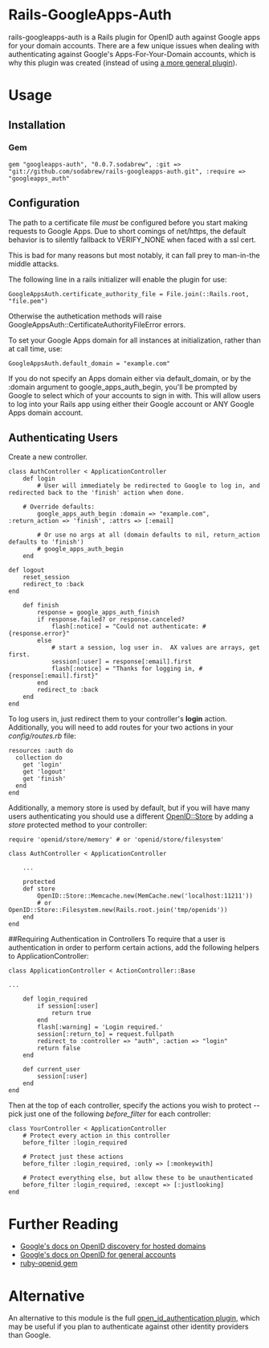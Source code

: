 # Rails-GoogleApps-Auth
rails-googleapps-auth is a Rails plugin for OpenID auth against Google apps for your domain accounts.  There are a few unique issues
when dealing with authenticating against Google's Apps-For-Your-Domain accounts, which is why this plugin was created (instead of using
[a more general plugin](https://github.com/rails/open_id_authentication)).

# Usage
## Installation

### Gem

    gem "googleapps-auth", "0.0.7.sodabrew", :git => "git://github.com/sodabrew/rails-googleapps-auth.git", :require => "googleapps_auth"

## Configuration
The path to a certificate file _must_ be configured before you start making requests to Google Apps. Due to
short comings of net/https, the default behavior is to silently fallback to VERIFY_NONE when faced with a ssl cert.

This is bad for many reasons but most notably, it can fall prey to man-in-the middle attacks.

The following line in a rails initializer will enable the plugin for use:

    GoogleAppsAuth.certificate_authority_file = File.join(::Rails.root, "file.pem")

Otherwise the authetication methods will raise GoogleAppsAuth::CertificateAuthorityFileError errors.

To set your Google Apps domain for all instances at initialization, rather than at call time, use:

    GoogleAppsAuth.default_domain = "example.com"

If you do not specify an Apps domain either via default_domain, or by the
:domain argument to google_apps_auth_begin, you'll be prompted by Google to
select which of your accounts to sign in with. This will allow users to log
into your Rails app using either their Google account or ANY Google Apps domain
account.

## Authenticating Users
Create a new controller.

    class AuthController < ApplicationController
        def login
            # User will immediately be redirected to Google to log in, and redirected back to the 'finish' action when done.

	    # Override defaults:
            google_apps_auth_begin :domain => "example.com", :return_action => 'finish', :attrs => [:email]

            # Or use no args at all (domain defaults to nil, return_action defaults to 'finish')
            # google_apps_auth_begin
        end

	def logout
	    reset_session
	    redirect_to :back
	end

        def finish
            response = google_apps_auth_finish
            if response.failed? or response.canceled?
                flash[:notice] = "Could not authenticate: #{response.error}"
            else
                # start a session, log user in.  AX values are arrays, get first.
                session[:user] = response[:email].first
                flash[:notice] = "Thanks for logging in, #{response[:email].first}"
            end
            redirect_to :back
        end
    end

To log users in, just redirect them to your controller's **login** action.  Additionally, you will need to
add routes for your two actions in your *config/routes.rb* file:

    resources :auth do
      collection do
        get 'login'
        get 'logout'
        get 'finish'
      end
    end

Additionally, a memory store is used by default, but if you will have many users authenticating you should use a different
[OpenID::Store](https://github.com/openid/ruby-openid/tree/master/lib/openid/store/) by adding a *store* protected method to your controller:

    require 'openid/store/memory' # or 'openid/store/filesystem'

    class AuthController < ApplicationController

        ...

        protected
        def store
            OpenID::Store::Memcache.new(MemCache.new('localhost:11211'))
            # or OpenID::Store::Filesystem.new(Rails.root.join('tmp/openids'))
        end
    end

##Requiring Authentication in Controllers
To require that a user is authentication in order to perform certain actions, add the following helpers to ApplicationController:

    class ApplicationController < ActionController::Base
    
    ...
    
        def login_required
            if session[:user]
                return true
            end
            flash[:warning] = 'Login required.'
            session[:return_to] = request.fullpath
            redirect_to :controller => "auth", :action => "login"
            return false
        end

        def current_user
            session[:user]
        end
    end
    
Then at the top of each controller, specify the actions you wish to protect -- pick just one of the following *before_filter* for each controller:

    class YourController < ApplicationController
        # Protect every action in this controller
        before_filter :login_required
        
        # Protect just these actions
        before_filter :login_required, :only => [:monkeywith]
        
        # Protect everything else, but allow these to be unauthenticated
        before_filter :login_required, :except => [:justlooking]
    end

# Further Reading
 * [Google's docs on OpenID discovery for hosted domains](http://groups.google.com/group/google-federated-login-api/web/openid-discovery-for-hosted-domains)
 * [Google's docs on OpenID for general accounts](http://code.google.com/apis/accounts/docs/OpenID.html)
 * [ruby-openid gem](https://github.com/openid/ruby-openid)


# Alternative
An alternative to this module is the full [open_id_authentication plugin](https://github.com/rails/open_id_authentication), which may
be useful if you plan to authenticate against other identity providers than Google.

